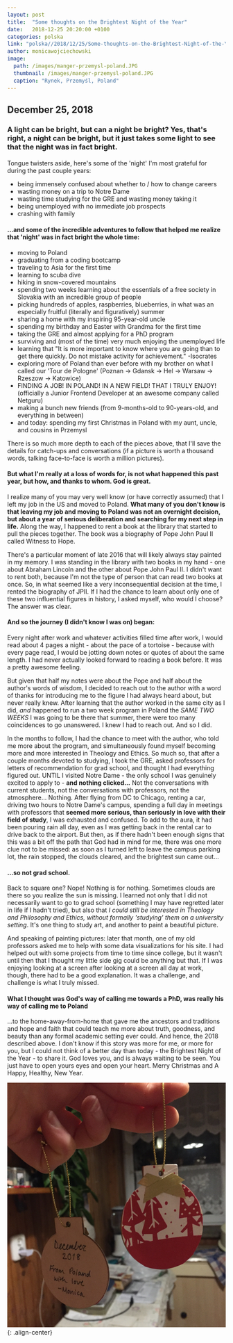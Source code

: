 ```yaml
---
layout: post
title:  "Some thoughts on the Brightest Night of the Year"
date:   2018-12-25 20:20:00 +0100
categories: polska
link: "polska//2018/12/25/Some-thoughts-on-the-Brightest-Night-of-the-Year.html"
author: monicawojciechowski
image:
  path: /images/manger-przemysl-poland.JPG
  thumbnail: /images/manger-przemysl-poland.JPG
  caption: "Rynek, Przemyśl, Poland"
---
```


## December 25, 2018

### A light can be bright, but can a night be bright? Yes, that's right, a night can be bright, but it just takes some light to see that the night was in fact bright.

####  
Tongue twisters aside, here's some of the 'night' I'm most grateful for during the past couple years:
- being immensely confused about whether to / how to change careers
- wasting money on a trip to Notre Dame
- wasting time studying for the GRE and wasting money taking it
- being unemployed with no immediate job prospects
- crashing with family

#### ...and some of the incredible adventures to follow that helped me realize that 'night' was in fact bright the whole time:
- moving to Poland
- graduating from a coding bootcamp
- traveling to Asia for the first time
- learning to scuba dive
- hiking in snow-covered mountains
- spending two weeks learning about the essentials of a free society in Slovakia with an incredible group of people
- picking hundreds of apples, raspberries, blueberries, in what was an especially fruitful (literally and figuratively) summer
- sharing a home with my inspiring 95-year-old uncle
- spending my birthday and Easter with Grandma for the first time
- taking the GRE and almost applying for a PhD program
- surviving and (most of the time) very much enjoying the unemployed life
- learning that "It is more important to know where you are going than to get there quickly. Do not mistake activity for achievement." -Isocrates
- exploring more of Poland than ever before with my brother on what I called our 'Tour de Pologne' (Poznan -> Gdansk -> Hel -> Warsaw -> Rzeszow -> Katowice)
- FINDING A JOB! IN POLAND! IN A NEW FIELD! THAT I TRULY ENJOY! (officially a Junior Frontend Developer at an awesome company called Netguru)
- making a bunch new friends (from 9-months-old to 90-years-old, and everything in between)
- and today: spending my first Christmas in Poland with my aunt, uncle, and cousins in Przemysl

There is so much more depth to each of the pieces above, that I'll save the details for catch-ups and conversations (if a picture is worth a thousand words, talking face-to-face is worth a million pictures).

#### But what I'm really at a loss of words for, is not what happened this past year, but how, and thanks to whom. God is great.

I realize many of you may very well know (or have correctly assumed) that I left my job in the US and moved to Poland. **What many of you don't know is that leaving my job and moving to Poland was not an overnight decision, but about a year of serious deliberation and searching for my next step in life.** Along the way, I happened to rent a book at the library that started to pull the pieces together. The book was a biography of Pope John Paul II called Witness to Hope.

There's a particular moment of late 2016 that will likely always stay painted in my memory.  I was standing in the library with two books in my hand - one about Abraham Lincoln and the other about Pope John Paul II. I didn't want to rent both, because I'm not the type of person that can read two books at once. So, in what seemed like a very inconsequential decision at the time, I rented the biography of JPII. If I had the chance to learn about only one of these two influential figures in history, I asked myself, who would I choose? The answer was clear.

#### And so the journey (I didn't know I was on) began:
Every night after work and whatever activities filled time after work, I would read about 4 pages a night - about the pace of a tortoise - because with every page read, I would be jotting down notes or quotes of about the same length. I had never actually looked forward to reading a book before. It was a pretty awesome feeling.

But given that half my notes were about the Pope and half about the author's words of wisdom, I decided to reach out to the author with a word of thanks for introducing me to the figure I had always heard about, but never really knew. After learning that the author worked in the same city as I did, *and* happened to run a two week program in Poland the *SAME TWO WEEKS* I was going to be there that summer, there were too many coincidences to go unanswered. I knew I had to reach out. And so I did.

In the months to follow, I had the chance to meet with the author, who told me more about the program, and simultaneously found myself becoming more and more interested in Theology and Ethics. So much so, that after a couple months devoted to studying, I took the GRE, asked professors for letters of recommendation for grad school, and thought I had everything figured out. UNTIL I visited Notre Dame - the only school I was genuinely excited to apply to - **and nothing clicked...** Not the conversations with current students, not the conversations with professors, not the atmosphere... Nothing. After flying from DC to Chicago, renting a car, driving two hours to Notre Dame's campus, spending a full day in meetings with professors that **seemed more serious, than seriously in love with their field of study**, I was exhausted and confused. To add to the aura, it had been pouring rain all day, even as I was getting back in the rental car to drive back to the airport. But then, as if there hadn't been enough signs that this was a bit off the path that God had in mind for me, there was one more clue not to be missed: as soon as I turned left to leave the campus parking lot, the rain stopped, the clouds cleared, and the brightest sun came out...

#### ...so not grad school.
Back to square one? Nope! Nothing is for nothing. Sometimes clouds are there so you realize the sun is missing. I learned not only that I did not necessarily want to go to grad school (something I may have regretted later in life if I hadn't tried), but also that *I could still be interested in Theology and Philosophy and Ethics, without formally 'studying' them on a university setting*. It's one thing to study art, and another to paint a beautiful picture.

And speaking of painting pictures: later that month, one of my old professors asked me to help with some data visualizations for his site. I had helped out with some projects from time to time since college, but it wasn't until then that I thought my little side gig could be anything but that. If I was enjoying looking at a screen after looking at a screen all day at work, though, there had to be a good explanation. It was a challenge, and challenge is what I truly missed.

#### What I thought was God's way of calling me towards a PhD, was really his way of calling me to Poland
...to the home-away-from-home that gave me the ancestors and traditions and hope and faith that could teach me more about truth, goodness, and beauty than any formal academic setting ever could. And hence, the 2018 described above. I don't know if this story was more for me, or more for you, but I could not think of a better day than today - the Brightest Night of the Year - to share it. God loves you, and is always waiting to be seen. You just have to open yours eyes and open your heart. Merry Christmas and A Happy, Healthy, New Year.

![christmas-ornaments](/images/ornaments.JPG){: .align-center}
